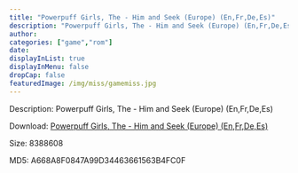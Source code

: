 ```yaml
---
title: "Powerpuff Girls, The - Him and Seek (Europe) (En,Fr,De,Es)"
description: "Powerpuff Girls, The - Him and Seek (Europe) (En,Fr,De,Es)"
author: 
categories: ["game","rom"]
date: 
displayInList: true
displayInMenu: false
dropCap: false
featuredImage: /img/miss/gamemiss.jpg
---
```


Description: Powerpuff Girls, The - Him and Seek (Europe) (En,Fr,De,Es)

Download: <a style="text-decoration:underline;" href="https://mega.nz/#!rXAWSShL!eqbzprKxz82p6UJs5AhEYXKBXDVwKU5S6OYCa1q2F9Y" target = "_blank" rel = "nofollow" > Powerpuff Girls, The - Him and Seek (Europe) (En,Fr,De,Es)</a>

Size: 8388608

MD5: A668A8F0847A99D34463661563B4FC0F

